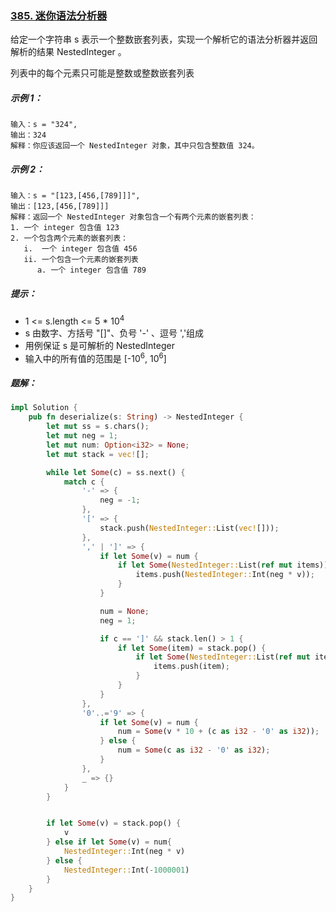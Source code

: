 ### [385. 迷你语法分析器](https://leetcode.cn/problems/mini-parser/)
给定一个字符串 s 表示一个整数嵌套列表，实现一个解析它的语法分析器并返回解析的结果 NestedInteger 。

列表中的每个元素只可能是整数或整数嵌套列表



##### 示例 1：
```
输入：s = "324",
输出：324
解释：你应该返回一个 NestedInteger 对象，其中只包含整数值 324。
```

##### 示例 2：
```
输入：s = "[123,[456,[789]]]",
输出：[123,[456,[789]]]
解释：返回一个 NestedInteger 对象包含一个有两个元素的嵌套列表：
1. 一个 integer 包含值 123
2. 一个包含两个元素的嵌套列表：
   i.  一个 integer 包含值 456
   ii. 一个包含一个元素的嵌套列表
      a. 一个 integer 包含值 789
```

##### 提示：
- 1 <= s.length <= 5 * 10<sup>4</sup>
- s 由数字、方括号 "[]"、负号 '-' 、逗号 ','组成
- 用例保证 s 是可解析的 NestedInteger
- 输入中的所有值的范围是 [-10<sup>6</sup>, 10<sup>6</sup>]

##### 题解：
```rust
impl Solution {
    pub fn deserialize(s: String) -> NestedInteger {
        let mut ss = s.chars();
        let mut neg = 1;
        let mut num: Option<i32> = None;
        let mut stack = vec![];

        while let Some(c) = ss.next() {
            match c {
                '-' => {
                    neg = -1;
                },
                '[' => {
                    stack.push(NestedInteger::List(vec![]));
                },
                ',' | ']' => {
                    if let Some(v) = num {
                        if let Some(NestedInteger::List(ref mut items)) = stack.last_mut() {
                            items.push(NestedInteger::Int(neg * v));
                        }
                    }

                    num = None;
                    neg = 1;

                    if c == ']' && stack.len() > 1 {
                        if let Some(item) = stack.pop() {
                            if let Some(NestedInteger::List(ref mut items)) = stack.last_mut() {
                                items.push(item);
                            }
                        }
                    }
                },
                '0'..='9' => {
                    if let Some(v) = num {
                        num = Some(v * 10 + (c as i32 - '0' as i32));
                    } else {
                        num = Some(c as i32 - '0' as i32);
                    }
                },
                _ => {}
            }
        }


        if let Some(v) = stack.pop() {
            v
        } else if let Some(v) = num{
            NestedInteger::Int(neg * v)
        } else {
            NestedInteger::Int(-1000001)
        }
    }
}

```
